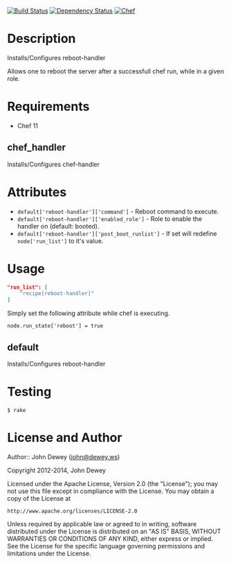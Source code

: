 [![Build Status](http://img.shields.io/travis/retr0h/cookbook-reboot-handler.svg?style=flat-square)](https://travis-ci.org/retr0h/cookbook-reboot-handler)
[![Dependency Status](http://img.shields.io/gemnasium/retr0h/cookbook-reboot-handler.svg?style=flat-square)](https://gemnasium.com/retr0h/cookbook-reboot-handler)
[![Chef](http://img.shields.io/cookbook/v/reboot-handler.svg?style=flat-square)](https://supermarket.getchef.com/cookbooks/reboot-handler)

Description
===========

Installs/Configures reboot-handler

Allows one to reboot the server after a successfull chef run, while
in a given role.

Requirements
============

* Chef 11

chef_handler
------------

Installs/Configures chef-handler

Attributes
==========

* `default['reboot-handler']['command']` - Reboot command to execute.
* `default['reboot-handler']['enabled_role']` - Role to enable the handler on (default: booted).
* `default['reboot-handler']['post_boot_runlist']` - If set will redefine `node['run_list']` to it's value.

Usage
=====

```json
"run_list": [
    "recipe[reboot-handler]"
]
```

Simply set the following attribute while chef is executing.

    node.run_state['reboot'] = true

default
-------

Installs/Configures reboot-handler

Testing
=======

    $ rake

License and Author
==================

Author:: John Dewey (<john@dewey.ws>)

Copyright 2012-2014, John Dewey

Licensed under the Apache License, Version 2.0 (the "License");
you may not use this file except in compliance with the License.
You may obtain a copy of the License at

    http://www.apache.org/licenses/LICENSE-2.0

Unless required by applicable law or agreed to in writing, software
distributed under the License is distributed on an "AS IS" BASIS,
WITHOUT WARRANTIES OR CONDITIONS OF ANY KIND, either express or implied.
See the License for the specific language governing permissions and
limitations under the License.
